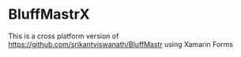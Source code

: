 # BluffMastrX
This is a cross platform version of https://github.com/srikantviswanath/BluffMastr using Xamarin Forms
